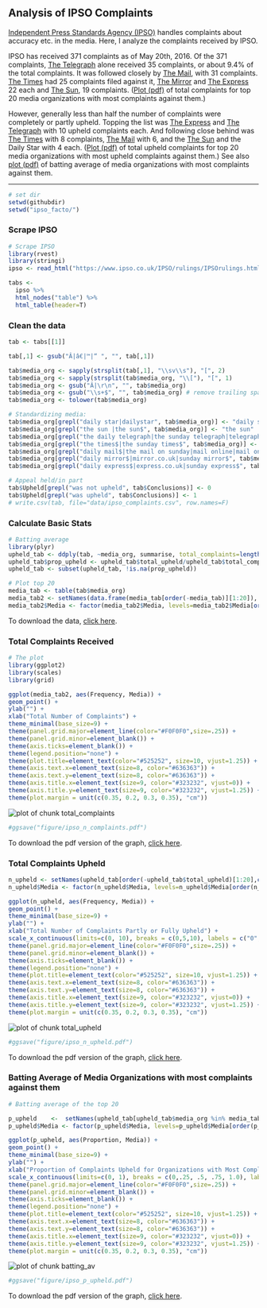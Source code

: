 ## Analysis of IPSO Complaints

[Independent Press Standards Agency (IPSO)](https://www.ipso.co.uk/IPSO/index.html) handles complaints about accuracy etc. in the media. Here, I analyze the complaints received by IPSO. 

IPSO has received 371 complaints as of May 20th, 2016. Of the 371 complaints, [The Telegraph](http://www.telegraph.co.uk/) alone received 35 complaints, or about 9.4% of the total complaints. It was followed closely by [The Mail](http://www.dailymail.co.uk/), with 31 complaints. [The Times](http://www.thetimes.co.uk/) had 25 complaints filed against it, [The Mirror](http://www.mirror.co.uk/) and [The Express](http://www.express.co.uk/) 22 each and [The Sun](http://www.thesun.co.uk/sol/homepage/), 19 complaints. ([Plot (pdf)](figure/ipso_n_complaints.pdf) of total complaints for top 20 media organizations with most complaints against them.) 

However, generally less than half the number of complaints were completely or partly upheld. Topping the list was [The Express](http://www.express.co.uk/) and [The Telegraph](http://www.telegraph.co.uk/) with 10 upheld complaints each. And following close behind was [The Times](http://www.thetimes.co.uk/) with 8 complaints, [The Mail](http://www.dailymail.co.uk/) with 6, and the [The Sun](http://www.thesun.co.uk/sol/homepage/) and the Daily Star with 4 each. ([Plot (pdf)](figure/ipso_n_upheld.pdf) of total upheld complaints for top 20 media organizations with most upheld complaints against them.) See also [plot (pdf)](figure/ipso_p_upheld.pdf) of batting average of media organizations with most complaints against them.

-----------------------


```r
# set dir
setwd(githubdir)
setwd("ipso_facto/")
```

### Scrape IPSO 


```r
# Scrape IPSO
library(rvest)
library(stringi)
ipso <- read_html("https://www.ipso.co.uk/IPSO/rulings/IPSOrulings.html")

tabs <- 
  ipso %>% 
  html_nodes("table") %>%
  html_table(header=T)
```

### Clean the data


```r
tab <- tabs[[1]]

tab[,1] <- gsub("Â|â€|™|“ ", "", tab[,1])

tab$media_org <- sapply(strsplit(tab[,1], "\\sv\\s"), "[", 2)
tab$media_org <- sapply(strsplit(tab$media_org, "\\["), "[", 1) 
tab$media_org <- gsub("Â|\r\n", "", tab$media_org) 
tab$media_org <- gsub("\\s+$", "", tab$media_org) # remove trailing space
tab$media_org <- tolower(tab$media_org)

# Standardizing media:
tab$media_org[grepl("daily star|dailystar", tab$media_org)] <- "daily star"
tab$media_org[grepl("the sun |the sun$", tab$media_org)] <- "the sun"
tab$media_org[grepl("the daily telegraph|the sunday telegraph|telegraph.co.uk", tab$media_org)] <- "the telegraph"
tab$media_org[grepl("the times$|the sunday times$", tab$media_org)] <- "the times"
tab$media_org[grepl("daily mail$|the mail on sunday|mail online|mail online|sunday mail|the mail$", tab$media_org)] <- "the mail"
tab$media_org[grepl("daily mirror$|mirror.co.uk|sunday mirror$", tab$media_org)] <- "the mirror"
tab$media_org[grepl("daily express$|express.co.uk|sunday express$", tab$media_org)] <- "the express"

# Appeal held/in part
tab$Upheld[grepl("was not upheld", tab$Conclusions)] <- 0
tab$Upheld[grepl("was upheld", tab$Conclusions)] <- 1
# write.csv(tab, file="data/ipso_complaints.csv", row.names=F)
```

### Calculate Basic Stats

```r
# Batting average
library(plyr)
upheld_tab <- ddply(tab, ~media_org, summarise, total_complaints=length(media_org), total_upheld = sum(Upheld))
upheld_tab$prop_upheld <- upheld_tab$total_upheld/upheld_tab$total_complaints
upheld_tab <- subset(upheld_tab, !is.na(prop_upheld))

# Plot top 20
media_tab <- table(tab$media_org)
media_tab2 <- setNames(data.frame(media_tab[order(-media_tab)][1:20]), c("Media", "Frequency"))
media_tab2$Media <- factor(media_tab2$Media, levels=media_tab2$Media[order(media_tab2$Frequency)], ordered=TRUE) #reordering
```

To download the data, [click here](data/ipso_complaints.csv).

### Total Complaints Received


```r
# The plot
library(ggplot2)
library(scales)
library(grid)

ggplot(media_tab2, aes(Frequency, Media)) +
geom_point() + 
ylab("") + 
xlab("Total Number of Complaints") + 
theme_minimal(base_size=9) +
theme(panel.grid.major=element_line(color="#F0F0F0",size=.25)) +
theme(panel.grid.minor=element_blank()) +
theme(axis.ticks=element_blank()) +
theme(legend.position="none") +
theme(plot.title=element_text(color="#525252", size=10, vjust=1.25)) +
theme(axis.text.x=element_text(size=8, color="#636363")) +
theme(axis.text.y=element_text(size=8, color="#636363")) +
theme(axis.title.x=element_text(size=9, color="#323232", vjust=0)) +
theme(axis.title.y=element_text(size=9, color="#323232", vjust=1.25)) +
theme(plot.margin = unit(c(0.35, 0.2, 0.3, 0.35), "cm"))
```

![plot of chunk total_complaints](figure/total_complaints-1.png)

```r
#ggsave("figure/ipso_n_complaints.pdf")
```

To download the pdf version of the graph, [click here](figure/ipso_n_complaints.pdf).


### Total Complaints Upheld 


```r
n_upheld <- setNames(upheld_tab[order(-upheld_tab$total_upheld)[1:20],c("media_org", "total_upheld")], c("Media", "Frequency"))
n_upheld$Media <- factor(n_upheld$Media, levels=n_upheld$Media[order(n_upheld$Frequency)], ordered=TRUE) #reordering

ggplot(n_upheld, aes(Frequency, Media)) +
geom_point() + 
theme_minimal(base_size=9) +
ylab("") + 
xlab("Total Number of Complaints Partly or Fully Upheld") + 
scale_x_continuous(limits=c(0, 10), breaks = c(0,5,10), labels = c("0", "5", "10")) + 
theme(panel.grid.major=element_line(color="#F0F0F0",size=.25)) +
theme(panel.grid.minor=element_blank()) +
theme(axis.ticks=element_blank()) +
theme(legend.position="none") +
theme(plot.title=element_text(color="#525252", size=10, vjust=1.25)) +
theme(axis.text.x=element_text(size=8, color="#636363")) +
theme(axis.text.y=element_text(size=8, color="#636363")) +
theme(axis.title.x=element_text(size=9, color="#323232", vjust=0)) +
theme(axis.title.y=element_text(size=9, color="#323232", vjust=1.25)) +
theme(plot.margin = unit(c(0.35, 0.2, 0.3, 0.35), "cm"))
```

![plot of chunk total_upheld](figure/total_upheld-1.png)

```r
#ggsave("figure/ipso_n_upheld.pdf")
```
To download the pdf version of the graph, [click here](figure/ipso_n_upheld.pdf).

### Batting Average of Media Organizations with most complaints against them


```r
# Batting average of the top 20

p_upheld    <-  setNames(upheld_tab[upheld_tab$media_org %in% media_tab2$Media, c("media_org", "prop_upheld")], c("Media", "Proportion"))
p_upheld$Media <- factor(p_upheld$Media, levels=p_upheld$Media[order(p_upheld$Proportion)], ordered=TRUE) #reordering

ggplot(p_upheld, aes(Proportion, Media)) +
geom_point() + 
theme_minimal(base_size=9) +
ylab("") + 
xlab("Proportion of Complaints Upheld for Organizations with Most Complaints") + 
scale_x_continuous(limits=c(0, 1), breaks = c(0,.25, .5, .75, 1.0), labels = c("0",".25", ".5", ".75", "1")) + 
theme(panel.grid.major=element_line(color="#F0F0F0",size=.25)) +
theme(panel.grid.minor=element_blank()) +
theme(axis.ticks=element_blank()) +
theme(legend.position="none") +
theme(plot.title=element_text(color="#525252", size=10, vjust=1.25)) +
theme(axis.text.x=element_text(size=8, color="#636363")) +
theme(axis.text.y=element_text(size=8, color="#636363")) +
theme(axis.title.x=element_text(size=9, color="#323232", vjust=0)) +
theme(axis.title.y=element_text(size=9, color="#323232", vjust=1.25)) +
theme(plot.margin = unit(c(0.35, 0.2, 0.3, 0.35), "cm"))
```

![plot of chunk batting_av](figure/batting_av-1.png)

```r
#ggsave("figure/ipso_p_upheld.pdf")
```
To download the pdf version of the graph, [click here](figure/ipso_p_upheld.pdf).
